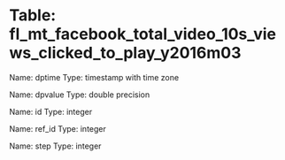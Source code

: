 Table: fl_mt_facebook_total_video_10s_views_clicked_to_play_y2016m03
====================================================================

Name: dptime
Type: timestamp with time zone

Name: dpvalue
Type: double precision

Name: id
Type: integer

Name: ref_id
Type: integer

Name: step
Type: integer

